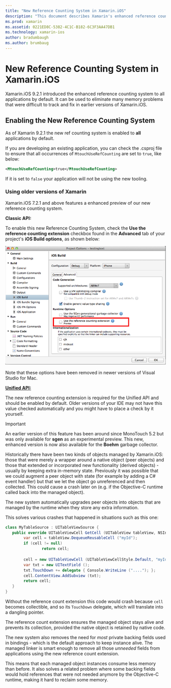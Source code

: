 ```yaml
---
title: "New Reference Counting System in Xamarin.iOS"
description: "This document describes Xamarin's enhanced reference counting system, enabled in all Xamarin.iOS applications by default."
ms.prod: xamarin
ms.assetid: 0221ED8C-5382-4C1C-B182-6C3F3AA47DB1
ms.technology: xamarin-ios
author: bradumbaugh
ms.author: brumbaug
---
```


# New Reference Counting System in Xamarin.iOS

Xamarin.iOS 9.2.1 introduced the enhanced reference counting system to all applications by default. It can be used to eliminate many memory problems that were difficult to track and fix in earlier versions of Xamarin.iOS.

## Enabling the New Reference Counting System

As of Xamarin 9.2.1 the new ref counting system is enabled to **all** applications by default.

If you are developing an existing application, you can check the .csproj file to ensure that all occurrences of `MtouchUseRefCounting` are set to `true`, like below:

```xml
<MtouchUseRefCounting>true</MtouchUseRefCounting>
```

If it is set to `false` your application will not be using the new tooling.

### Using older versions of Xamarin

Xamarin.iOS 7.2.1 and above features a enhanced preview of our new reference counting system.

**Classic API:**

To enable this new Reference Counting System, check the **Use the reference counting extension** checkbox found in the **Advanced** tab of your project's **iOS Build options**, as shown below: 

[![](newrefcount-images/image1.png "Enable the new Reference Counting System")](newrefcount-images/image1.png#lightbox)

Note that these options have been removed in newer versions of Visual Studio for Mac.

 **[Unified API:](~/cross-platform/macios/unified/index.md)**

 The new reference counting extension is required for the Unified API and should be enabled by default. Older versions of your IDE may not have this value checked automatically and you might have to place a check by it yourself.

	
> [!IMPORTANT]
> An earlier version of this feature has been around since MonoTouch 5.2 but was only available for **sgen** as an experimental preview. This new, enhanced version is now also available for the **Boehm** garbage collector.


Historically there have been two kinds of objects managed by Xamarin.iOS: those
	that were merely a wrapper around a native object (peer objects) and those that
	extended or incorporated new functionality (derived objects) - usually by keeping
	extra in-memory state. Previously it was possible that we could augment a peer
	object with state (for example by adding a C# event handler) but that we let the
	object go unreferenced and then collected. This could cause a crash later
	on (e.g. if the Objective-C runtime called back into the managed object).

The new system automatically upgrades peer objects into objects that are
	managed by the runtime when they store any extra information.

This solves various crashes that happened in situations such as this one:

```csharp
class MyTableSource : UITableViewSource {
   public override UITableViewCell GetCell (UITableView tableView, NSIndexPath indexPath) {
        var cell = tableView.DequeueReusableCell ("myId");
        if (cell != null)
                return cell;

        cell = new UITableViewCell (UITableViewCellStyle.Default, "myId");
        var txt = new UITextField ();
        txt.TouchDown += delegate { Console.WriteLine ("...."); };
        cell.ContentView.AddSubview (txt);
        return cell;
   }
}
```

Without the reference count extension this code would crash because `cell`
	becomes collectible, and so its `TouchDown` delegate, which will translate 
	into a dangling pointer.

The reference count extension ensures the managed object stays alive and prevents
	its collection, provided the native object is retained by native code.

The new system also removes the need for *most* private backing fields used in 
	bindings - which is the default approach to keep instance alive. 
	The managed linker is smart enough to remove all those *unneeded* fields from 
	applications using the new reference count extension.

This means that each managed object instances consume less memory than before. 
	It also solves a related problem where some backing fields would hold references that 
	were not needed anymore by the Objective-C runtime, making it hard to reclaim 
	some memory.
